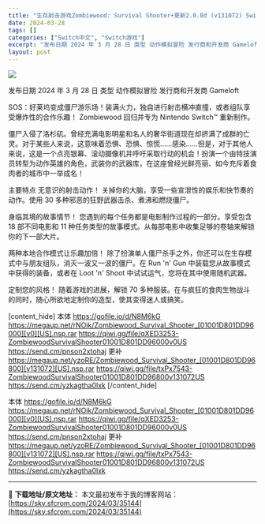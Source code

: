 ```yaml
---
title: "生存射击游戏Zombiewood: Survival Shooter+更新2.0.0d (v131072) Switch NSP中文 1.3G"
date: 2024-03-28
tags: []
categories: ["Switch中文", "Switch游戏"]
excerpt: "发布日期 2024 年 3 月 28 日 类型 动作模拟冒险 发行商和开发商 Gameloft SOS：好莱坞变成僵尸游乐场！装满火力，独自进行射击横冲直撞，或者组队享受爆炸性的合作乐趣！ Zombiewood 回归并专为 Nintendo Switch™ 重新制作。 僵尸入侵了洛杉矶。曾经充满电影&hellip;"
layout: post
---
```


<img class="aligncenter" src="https://sky.sfcrom.com/wp-content/uploads/2024/03/20240329081115-d9c61.jpeg" />

发布日期	2024 年 3 月 28 日
类型	动作模拟冒险
发行商和开发商	Gameloft

SOS：好莱坞变成僵尸游乐场！装满火力，独自进行射击横冲直撞，或者组队享受爆炸性的合作乐趣！
Zombiewood 回归并专为 Nintendo Switch™ 重新制作。

僵尸入侵了洛杉矶。曾经充满电影明星和名人的奢华街道现在却挤满了成群的亡灵。对于某些人来说，这意味着恐惧、恐惧、惊慌……感染……但是，对于其他人来说，这是一个点亮银幕、滚动摄像机并呼吁采取行动的机会！扮演一个由特技演员转型为动作英雄的角色，武装你的武器库，在这座曾经光鲜亮丽、如今充斥着食肉者的城市中一举成名！

主要特点
无意识的射击动作！
关掉你的大脑，享受一些宣泄性的娱乐和快节奏的动作。使用 30 多种邪恶的狂野武器击杀、煮沸和燃烧僵尸。

身临其境的故事情节！
您遇到的每个任务都是电影制作过程的一部分。享受包含 18 部不同电影和 11 种任务类型的故事模式。从每部电影中收集足够的卷轴来解锁你的下一部大片。

两种本地合作模式让乐趣加倍！
除了扮演单人僵尸杀手之外，你还可以在生存模式中与朋友组队，消灭一波又一波的僵尸。在 Run 'n' Gun 中装载您从故事模式中获得的装备，或者在 Loot 'n' Shoot 中试试运气，您将在其中使用随机武器。

定制您的风格！
随着游戏的进展，解锁 70 多种服装。在与疯狂的食肉生物战斗的同时，随心所欲地定制你的造型，使其变得迷人或搞笑。

[content_hide]
本体
https://gofile.io/d/N8M6kG
https://megaup.net/rNOik/Zombiewood_Survival_Shooter_[01001D801DD96000][v0][US].nsp.rar
https://qiwi.gg/file/qXED3253-ZombiewoodSurvivalShooter01001D801DD96000v0US
https://send.cm/pnson2xtohaj
更补
https://megaup.net/yzoRE/Zombiewood_Survival_Shooter_[01001D801DD96800][v131072][US].nsp.rar
https://qiwi.gg/file/txPx7543-ZombiewoodSurvivalShooter01001D801DD96800v131072US
https://send.cm/yzkagtha0lxk
[/content_hide]

<!--wechatfans start-->
本体
https://gofile.io/d/N8M6kG
https://megaup.net/rNOik/Zombiewood_Survival_Shooter_[01001D801DD96000][v0][US].nsp.rar
https://qiwi.gg/file/qXED3253-ZombiewoodSurvivalShooter01001D801DD96000v0US
https://send.cm/pnson2xtohaj
更补
https://megaup.net/yzoRE/Zombiewood_Survival_Shooter_[01001D801DD96800][v131072][US].nsp.rar
https://qiwi.gg/file/txPx7543-ZombiewoodSurvivalShooter01001D801DD96800v131072US
https://send.cm/yzkagtha0lxk
<!--wechatfans end-->

---
📖 **下载地址/原文地址：** 本文最初发布于我的博客网站：[https://sky.sfcrom.com/2024/03/35144](https://sky.sfcrom.com/2024/03/35144)
